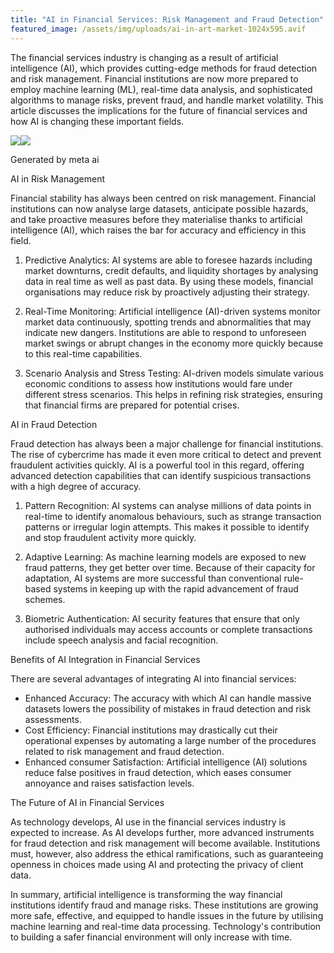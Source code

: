 ```yaml
---
title: "AI in Financial Services: Risk Management and Fraud Detection"
featured_image: /assets/img/uploads/ai-in-art-market-1024x595.avif
---
```

The financial services industry is changing as a result of artificial intelligence (AI), which provides cutting-edge methods for fraud detection and risk management. Financial institutions are now more prepared to employ machine learning (ML), real-time data analysis, and sophisticated algorithms to manage risks, prevent fraud, and handle market volatility. This article discusses the implications for the future of financial services and how AI is changing these important fields.



![](https://lh7-rt.googleusercontent.com/docsz/AD_4nXe3X6f6xwgy4lynguzfDGTAAaNMne1AXNEYZJ-MCiB1dJ_b-tzoR4Ct_QlXDCJ1L-QEx4RDOyOx-MY_8Ep22QhiUv1EfDhIQONeANp6lMWfE5krAW-j-B9-rBc9lsR8ryy3FE1L8D4Jg7TBvwldi4ztAbwD?key=mZzN9f_fp7J_E218pv9wAA)![](https://lh7-rt.googleusercontent.com/docsz/AD_4nXdmIvSo24-Wqc9i5vPc2ZxBEho2ZNgZTTyK_xYPTXjih5FEAZDGjRsfLnfF6T1clWxSSXxm5Ad85cAxnFqWmq3gvCc1GyqCysMVZNPbDhpCsvwIEf8pDN0qH49Vfz0B0D4YvsN5OJBf02PBy2hdtg3SbfDA?key=mZzN9f_fp7J_E218pv9wAA)

Generated by meta ai



AI in Risk Management

Financial stability has always been centred on risk management. Financial institutions can now analyse large datasets, anticipate possible hazards, and take proactive measures before they materialise thanks to artificial intelligence (AI), which raises the bar for accuracy and efficiency in this field.



1. Predictive Analytics: AI systems are able to foresee hazards including market downturns, credit defaults, and liquidity shortages by analysing data in real time as well as past data. By using these models, financial organisations may reduce risk by proactively adjusting their strategy.



2. Real-Time Monitoring: Artificial intelligence (AI)-driven systems monitor market data continuously, spotting trends and abnormalities that may indicate new dangers. Institutions are able to respond to unforeseen market swings or abrupt changes in the economy more quickly because to this real-time capabilities.



3. Scenario Analysis and Stress Testing: AI-driven models simulate various economic conditions to assess how institutions would fare under different stress scenarios. This helps in refining risk strategies, ensuring that financial firms are prepared for potential crises.



AI in Fraud Detection

Fraud detection has always been a major challenge for financial institutions. The rise of cybercrime has made it even more critical to detect and prevent fraudulent activities quickly. AI is a powerful tool in this regard, offering advanced detection capabilities that can identify suspicious transactions with a high degree of accuracy.



1. Pattern Recognition: AI systems can analyse millions of data points in real-time to identify anomalous behaviours, such as strange transaction patterns or irregular login attempts. This makes it possible to identify and stop fraudulent activity more quickly.



2. Adaptive Learning: As machine learning models are exposed to new fraud patterns, they get better over time. Because of their capacity for adaptation, AI systems are more successful than conventional rule-based systems in keeping up with the rapid advancement of fraud schemes.



3. Biometric Authentication: AI security features that ensure that only authorised individuals may access accounts or complete transactions include speech analysis and facial recognition.



Benefits of AI Integration in Financial Services

There are several advantages of integrating AI into financial services:



* Enhanced Accuracy: The accuracy with which AI can handle massive datasets lowers the possibility of mistakes in fraud detection and risk assessments.
* Cost Efficiency: Financial institutions may drastically cut their operational expenses by automating a large number of the procedures related to risk management and fraud detection.
* Enhanced consumer Satisfaction: Artificial intelligence (AI) solutions reduce false positives in fraud detection, which eases consumer annoyance and raises satisfaction levels.



The Future of AI in Financial Services

As technology develops, AI use in the financial services industry is expected to increase. As AI develops further, more advanced instruments for fraud detection and risk management will become available. Institutions must, however, also address the ethical ramifications, such as guaranteeing openness in choices made using AI and protecting the privacy of client data.



In summary, artificial intelligence is transforming the way financial institutions identify fraud and manage risks. These institutions are growing more safe, effective, and equipped to handle issues in the future by utilising machine learning and real-time data processing. Technology's contribution to building a safer financial environment will only increase with time.